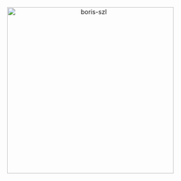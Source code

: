 <p align="middle">
  <img src="https://github-readme-streak-stats.herokuapp.com/?user=boris-szl&" alt="boris-szl" width="375"/>
</p>

